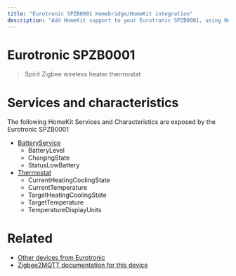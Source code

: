 ```yaml
---
title: "Eurotronic SPZB0001 Homebridge/HomeKit integration"
description: "Add HomeKit support to your Eurotronic SPZB0001, using Homebridge, Zigbee2MQTT and homebridge-z2m."
---
```

<!---
This file has been GENERATED using src/docgen/docgen.ts
DO NOT EDIT THIS FILE MANUALLY!
-->
# Eurotronic SPZB0001
> Spirit Zigbee wireless heater thermostat


# Services and characteristics
The following HomeKit Services and Characteristics are exposed by
the Eurotronic SPZB0001

* [BatteryService](../../battery.md)
  * BatteryLevel
  * ChargingState
  * StatusLowBattery
* [Thermostat](../../climate.md)
  * CurrentHeatingCoolingState
  * CurrentTemperature
  * TargetHeatingCoolingState
  * TargetTemperature
  * TemperatureDisplayUnits


# Related
* [Other devices from Eurotronic](../index.md#eurotronic)
* [Zigbee2MQTT documentation for this device](https://www.zigbee2mqtt.io/devices/SPZB0001.html)